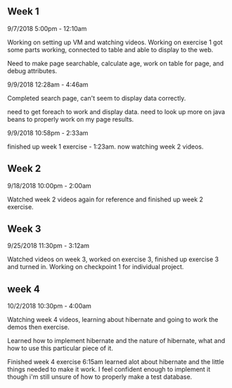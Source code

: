 Week 1
--
9/7/2018  5:00pm - 12:10am

Working on setting up VM and watching videos. Working on exercise 1 got some parts working, connected to table and able to display to the web.

Need to make page searchable, calculate age, work on table for page, and debug attributes.

9/9/2018  12:28am - 4:46am

Completed search page, can't seem to display data correctly.

need to get foreach to work and display data. need to look up more on java beans to properly work on my page results.

9/9/2018 10:58pm - 2:33am

finished up week 1 exercise - 1:23am. now watching week 2 videos.

Week 2
--
9/18/2018 10:00pm - 2:00am

Watched week 2 videos again for reference and finished up week 2 exercise.

Week 3
--
9/25/2018 11:30pm - 3:12am

Watched videos on week 3, worked on exercise 3, finished up exercise 3 and turned in. Working on checkpoint 1 for individual project.

week 4
--
10/2/2018 10:30pm - 4:00am

Watching week 4 videos, learning about hibernate and going to work the demos then exercise.

Learned how to implement hibernate and the nature of hibernate, what and how to use this particular piece of it. 

Finished week 4 exercise 6:15am learned alot about hibernate and the little things needed to make it work. I feel confident enough to implement it though i'm still unsure of how to properly make a test database.
